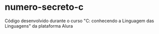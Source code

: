 ﻿# numero-secreto-c
Código desenvolvido durante o curso "C: conhecendo a Linguagem das Linguagens" da plataforma Alura
